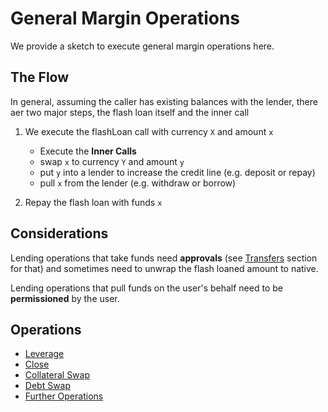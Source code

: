 # General Margin Operations

We provide a sketch to execute general margin operations here.

## The Flow

In general, assuming the caller has existing balances with the lender, there aer two major steps, the flash loan itself and the inner call

1. We execute the flashLoan call with currency `X` and amount `x`

   - Execute the **Inner Calls**
   - swap `x` to currency `Y` and amount `y`
   - put `y` into a lender to increase the credit line (e.g. deposit or repay)
   - pull `x` from the lender (e.g. withdraw or borrow)


2. Repay the flash loan with funds `x`

## Considerations

Lending operations that take funds need **approvals** (see [Transfers](../transfers.md) section for that) and sometimes need to unwrap the flash loaned amount to native.

Lending operations that pull funds on the user's behalf need to be **permissioned** by the user.


## Operations

- [Leverage](./leverage.md)
- [Close](./close.md)
- [Collateral Swap](./collateral-swap.md)
- [Debt Swap](./debt-swap.md)
- [Further Operations](./further-operations.md)